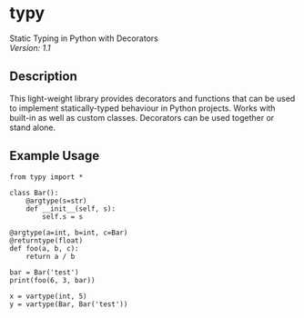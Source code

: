 # typy
Static Typing in Python with Decorators  
*Version: 1.1*

## Description
This light-weight library provides decorators and functions that can be used to implement statically-typed behaviour in Python projects. Works with built-in as well as custom classes. Decorators can be used together or stand alone.

## Example Usage
```
from typy import *

class Bar():
	@argtype(s=str)
	def __init__(self, s):
		self.s = s

@argtype(a=int, b=int, c=Bar)
@returntype(float)
def foo(a, b, c):
	return a / b

bar = Bar('test')
print(foo(6, 3, bar))

x = vartype(int, 5)
y = vartype(Bar, Bar('test'))
```